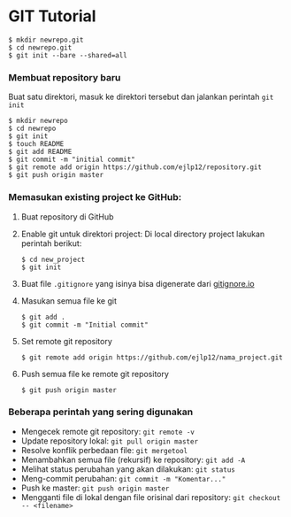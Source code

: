 # GIT Tutorial

```
$ mkdir newrepo.git
$ cd newrepo.git
$ git init --bare --shared=all
```

### Membuat repository baru

Buat satu direktori, masuk ke direktori tersebut dan jalankan perintah `git init`

```
$ mkdir newrepo
$ cd newrepo
$ git init
$ touch README
$ git add README
$ git commit -m "initial commit"
$ git remote add origin https://github.com/ejlp12/repository.git
$ git push origin master
```

### Memasukan existing project ke GitHub:

1. Buat repository di GitHub

2. Enable git untuk direktori project:
   Di local directory project lakukan perintah berikut:
   ```
   $ cd new_project
   $ git init
   ```
3. Buat file `.gitignore` yang isinya bisa digenerate dari [gitignore.io](https://www.gitignore.io/)

4. Masukan semua file ke git
   ```
   $ git add .
   $ git commit -m "Initial commit"
   ```
5. Set remote git repository
   ```
   $ git remote add origin https://github.com/ejlp12/nama_project.git
   ```
6. Push semua file ke remote git repository
   ```
   $ git push origin master
   ```



### Beberapa perintah yang sering digunakan

- Mengecek remote git repository: `git remote -v`
- Update repository lokal: `git pull origin master`
- Resolve konflik perbedaan file: `git mergetool`
- Menambahkan semua file (rekursif) ke repository: `git add -A `
- Melihat status perubahan yang akan dilakukan: `git status`
- Meng-commit perubahan: `git commit -m "Komentar..."`
- Push ke master: `git push origin master`
- Mengganti file di lokal dengan file orisinal dari repository: `git checkout -- <filename>`

